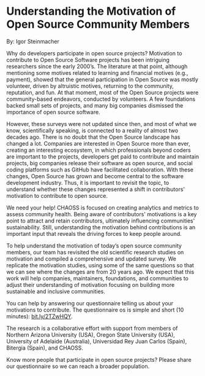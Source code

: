 # Understanding the Motivation of Open Source Community Members
By: Igor Steinmacher

Why do developers participate in open source projects? Motivation to contribute to Open Source Software projects has been intriguing researchers since the early 2000’s. The literature at that point, although mentioning some motives related to learning and financial motives (e.g., payment), showed that the general participation in Open Source was mostly volunteer, driven by altruistic motives, returning to the community, reputation, and fun. At that moment, most of the Open Source projects were community-based endeavors, conducted by volunteers. A few foundations backed small sets of projects, and many big companies dismissed the importance of open source software.

However, these surveys were not updated since then, and most of what we know, scientifically speaking, is connected to a reality of almost two decades ago. There is no doubt that the Open Source landscape has changed a lot. Companies are interested in Open Source more than ever, creating an interesting ecosystem, in which professionals beyond coders are important to the projects, developers get paid to contribute and maintain projects, big companies release their software as open source, and social coding platforms such as GitHub have facilitated collaboration. With these changes, Open Source has grown and become central to the software development industry. Thus, it is important to revisit the topic, to understand whether these changes represented a shift in contributors' motivation to contribute to open source.

We need your help! CHAOSS is focused on creating analytics and metrics to assess community health. Being aware of contributors' motivations is a key point to attract and retain contributors, ultimately influencing communities' sustainability. Still, understanding the motivation behind contributions is an important input that reveals the driving forces to keep people around.

To help understand the motivation of today’s open source community members, our team has revisited the old scientific research studies on motivation and compiled a comprehensive and updated survey. We replicate the motivation studies, using some of the same questions so that we can see where the changes are from 20 years ago. We expect that this work will help companies, maintainers, foundations, and communities to adjust their understanding of motivation focusing on building more sustainable and inclusive communities.

You can help by answering our questionnaire telling us about your motivations to contribute. The questionnaire os is simple and short (10 minutes): [bit.ly/2TZwHQY](https://bit.ly/2TZwHQY).

The research is a collaborative effort with support from members of Northern Arizona University (USA), Oregon State University (USA), University of Adelaide (Australia), Universidad Rey Juan Carlos (Spain), Bitergia (Spain), and CHAOSS.

Know more people that participate in open source projects? Please share our questionnaire so we can reach a broader population.
